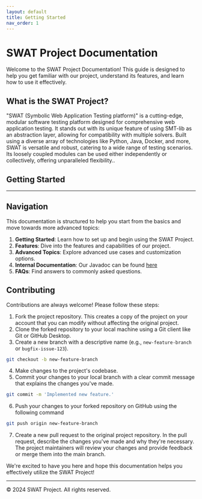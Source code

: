 ```yaml
---
layout: default
title: Getting Started
nav_order: 1
---
```


# SWAT Project Documentation

Welcome to the SWAT Project Documentation! This guide is designed to help you get familiar with our project, understand its features, and learn how to use it effectively.

## What is the SWAT Project?

"SWAT (Symbolic Web Application Testing platform)" is a cutting-edge, modular software testing platform designed for comprehensive web application testing. It stands out with its unique feature of using SMT-lib as an abstraction layer, allowing for compatibility with multiple solvers. Built using a diverse array of technologies like Python, Java, Docker, and more, SWAT is versatile and robust, catering to a wide range of testing scenarios. Its loosely coupled modules can be used either independently or collectively, offering unparalleled flexibility..

## Getting Started

---

## Navigation

This documentation is structured to help you start from the basics and move towards more advanced topics:

1. **Getting Started**: Learn how to set up and begin using the SWAT Project.
2. **Features**: Dive into the features and capabilities of our project.
3. **Advanced Topics**: Explore advanced use cases and customization options.
4. **Internal Documentation**: Our Javadoc can be found [here](/javadoc/)
4. **FAQs**: Find answers to commonly asked questions.

## Contributing

Contributions are always welcome! Please follow these steps:
1. Fork the project repository. This creates a copy of the project on your account that you can modify without affecting the original project.
2. Clone the forked repository to your local machine using a Git client like Git or GitHub Desktop.
3. Create a new branch with a descriptive name (e.g., `new-feature-branch` or `bugfix-issue-123`).
```sh
git checkout -b new-feature-branch
```
4. Make changes to the project's codebase.
5. Commit your changes to your local branch with a clear commit message that explains the changes you've made.
```sh
git commit -m 'Implemented new feature.'
```
6. Push your changes to your forked repository on GitHub using the following command
```sh
git push origin new-feature-branch
```
7. Create a new pull request to the original project repository. In the pull request, describe the changes you've made and why they're necessary.
The project maintainers will review your changes and provide feedback or merge them into the main branch.


We're excited to have you here and hope this documentation helps you effectively utilize the SWAT Project!

---

© 2024 SWAT Project. All rights reserved.